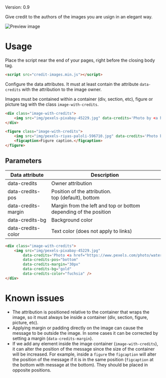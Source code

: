 Version: 0.9

Give credit to the authors of the images you are usign in an elegant way.

![Preview image](img/image-credits.gif)

# Usage

Place the script near the end of your pages, right before the closing body tag.

```HTML
<script src="credit-images.min.js"></script>
```

Configure the data attributes. It must at least contain the attribute `data-credits` with the attribution to the image owner.

Images must be contained within a container (div, section, etc), figure or picture tag with the class `image-with-credits`.

```HTML
<div class="image-with-credits">
    <img src="img/pexels-pixabay-45229.jpg" data-credits='Photo by <a href="https://www.pexels.com/photo/water-droplet-in-shallow-photo-45229bb/" target="_blank">Pixabay</a>' />
</div>
```
```HTML
<figure class="image-with-credits">
    <img src="img/pexels-riyas-paloli-596710.jpg" data-credits='Photo by <a href="https://www.pexels.com/photo/water-splash-on-green-leaf-596710/" target="_blank">Riyas Paloli</a>' />
    <figcaption>Figure caption.</figcaption>
</figure>
```

## Parameters

Data attribute | Description
--- | ---
data-credits | Owner attribution
data-credits-pos | Position of the attribution.<br>top (default), bottom
data-credits-margin | Margin from the left and top or bottom depending of the position
data-credits-bg | Background color
data-credits-color | Text color (does not apply to links)

```HTML
<div class="image-with-credits">
    <img src="img/pexels-pixabay-45229.jpg"
        data-credits='Photo <a href="https://www.pexels.com/photo/water-droplet-in-shallow-photo-45229/" target="_blank">by Pixabay</a>'
        data-credits-pos="bottom"
        data-credits-margin="30px"
        data-credits-bg="gold"
        data-credits-color="fuchsia" />
</div>
```

# Known issues

- The attribution is positioned relative to the container that wraps the image, so it must always be inside a container (div, section, figure, picture, etc).
- Applying margin or padding directly on the image can cause the message to be outside the image. In some cases it can be corrected by setting a margin (`data-credits-margin`).
- If we add any element inside the image container (`image-with-credits`), it can alter the position of the message since the size of the container will be increased. For example, inside a `figure` the `figcaption` will alter the position of the message if it is in the same position (`figcaption` at the bottom with message at the bottom). They should be placed in opposite positions.

